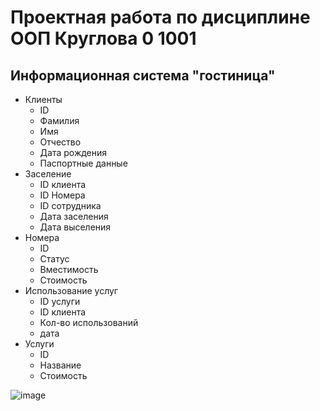 # Проектная работа по дисциплине ООП Круглова 0 1001

## Информационная система "гостиница"
 - Клиенты
   - ID
   - Фамилия
   - Имя
   - Отчество
   - Дата рождения 
   - Паспортные данные
 - Заселение
   - ID клиента
   - ID Номера
   - ID сотрудника
   - Дата заселения
   - Дата выселения
 - Номера
   - ID
   - Статус
   - Вместимость
   - Стоимость
 - Использование услуг
   - ID услуги
   - ID клиента
   - Кол-во использований
   - дата
 - Услуги
   - ID 
   - Название
   - Стоимость

  
 ![image](https://user-images.githubusercontent.com/102413548/160236468-52ae8d3f-6927-47ed-980e-53b08bf9ff67.png)
